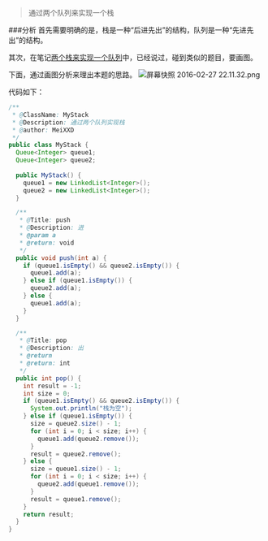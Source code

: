 >通过两个队列来实现一个栈

###分析
首先需要明确的是，栈是一种“后进先出”的结构，队列是一种“先进先出”的结构。

其次，在笔记[两个栈来实现一个队列](https://github.com/MeiXXD/Algorithms/blob/master/%E4%B8%A4%E4%B8%AA%E6%A0%88%E6%9D%A5%E5%AE%9E%E7%8E%B0%E4%B8%80%E4%B8%AA%E9%98%9F%E5%88%97.md)中，已经说过，碰到类似的题目，要画图。

下面，通过画图分析来理出本题的思路。
![屏幕快照 2016-02-27 22.11.32.png](https://ooo.0o0.ooo/2016/02/27/56d1b1485ef6f.png)

代码如下：

```java
/**
 * @ClassName: MyStack
 * @Description: 通过两个队列实现栈
 * @author: MeiXXD
 */
public class MyStack {
  Queue<Integer> queue1;
  Queue<Integer> queue2;
  
  public MyStack() {
    queue1 = new LinkedList<Integer>();
    queue2 = new LinkedList<Integer>();
  }

  /**
   * @Title: push
   * @Description: 进
   * @param a
   * @return: void
   */
  public void push(int a) {
    if (queue1.isEmpty() && queue2.isEmpty()) {
      queue1.add(a);
    } else if (queue1.isEmpty()) {
      queue2.add(a);
    } else {
      queue1.add(a);
    }
  }

  /**
   * @Title: pop
   * @Description: 出
   * @return
   * @return: int
   */
  public int pop() {
    int result = -1;
    int size = 0;
    if (queue1.isEmpty() && queue2.isEmpty()) {
      System.out.println("栈为空");
    } else if (queue1.isEmpty()) {
      size = queue2.size() - 1;
      for (int i = 0; i < size; i++) {
        queue1.add(queue2.remove());
      }
      result = queue2.remove();
    } else {
      size = queue1.size() - 1;
      for (int i = 0; i < size; i++) {
        queue2.add(queue1.remove());
      }
      result = queue1.remove();
    }
    return result;
  }
}
```